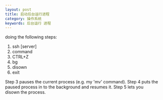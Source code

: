 ```yaml
---
layout: post
title: 启动后台运行进程
category: 操作系统
keywords: 后台运行 进程
---
```


doing the following steps:

 1. ssh [server]
 2. command
 3. CTRL+Z
 4. bg
 5. disown
 6. exit

Step 3 pauses the current process (e.g. my 'mv' command).
Step 4 puts the paused process in to the background and resumes it.
Step 5 lets you disown the process.

